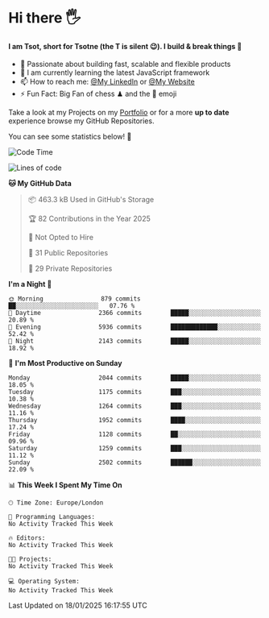 # Hi there :raised_hand_with_fingers_splayed:
#### I am Tsot, short for Tsotne (the T is silent :wink:). I build & break things :space_invader:
- :telescope: Passionate about building fast, scalable and flexible products
- :seedling: I am currently learning the latest JavaScript framework 
- :mailbox: How to reach me: [@My LinkedIn](https://www.linkedin.com/in/tsotne-gvadzabia/) or [@My Website](https://tsotne.co.uk/contact)
- :zap: Fun Fact: Big Fan of chess ♟ and the 👾 emoji

Take a look at my Projects on my [Portfolio](https://tsotne.co.uk/) or for a more **up to date** experience browse my GitHub Repositories.

You can see some statistics below! :space_invader:
<!--START_SECTION:waka-->
![Code Time](http://img.shields.io/badge/Code%20Time-761%20hrs%202%20mins-blue)

![Lines of code](https://img.shields.io/badge/From%20Hello%20World%20I%27ve%20Written-7.1%20million%20lines%20of%20code-blue)

**🐱 My GitHub Data** 

> 📦 463.3 kB Used in GitHub's Storage 
 > 
> 🏆 82 Contributions in the Year 2025
 > 
> 🚫 Not Opted to Hire
 > 
> 📜 31 Public Repositories 
 > 
> 🔑 29 Private Repositories 
 > 
**I'm a Night 🦉** 

```text
🌞 Morning                879 commits         ██░░░░░░░░░░░░░░░░░░░░░░░   07.76 % 
🌆 Daytime                2366 commits        █████░░░░░░░░░░░░░░░░░░░░   20.89 % 
🌃 Evening                5936 commits        █████████████░░░░░░░░░░░░   52.42 % 
🌙 Night                  2143 commits        █████░░░░░░░░░░░░░░░░░░░░   18.92 % 
```
📅 **I'm Most Productive on Sunday** 

```text
Monday                   2044 commits        █████░░░░░░░░░░░░░░░░░░░░   18.05 % 
Tuesday                  1175 commits        ███░░░░░░░░░░░░░░░░░░░░░░   10.38 % 
Wednesday                1264 commits        ███░░░░░░░░░░░░░░░░░░░░░░   11.16 % 
Thursday                 1952 commits        ████░░░░░░░░░░░░░░░░░░░░░   17.24 % 
Friday                   1128 commits        ██░░░░░░░░░░░░░░░░░░░░░░░   09.96 % 
Saturday                 1259 commits        ███░░░░░░░░░░░░░░░░░░░░░░   11.12 % 
Sunday                   2502 commits        ██████░░░░░░░░░░░░░░░░░░░   22.09 % 
```


📊 **This Week I Spent My Time On** 

```text
🕑︎ Time Zone: Europe/London

💬 Programming Languages: 
No Activity Tracked This Week

🔥 Editors: 
No Activity Tracked This Week

🐱‍💻 Projects: 
No Activity Tracked This Week

💻 Operating System: 
No Activity Tracked This Week
```


 Last Updated on 18/01/2025 16:17:55 UTC
<!--END_SECTION:waka-->

